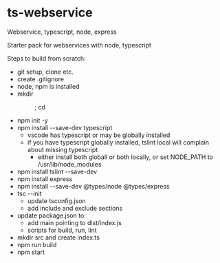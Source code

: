# ts-webservice
Webservice, typescript, node, express

Starter pack for webservices with node, typescript

Steps to build from scratch:
   * git setup, clone etc.
   * create .gitignore
   * node, npm is installed
   * mkdir <dir>; cd <dir>
   * npm init -y
   * npm install --save-dev typescript 
      * vscode has typescript or may be globally installed
      * if you have typescript globally installed, tslint local will complain about missing typescript
         * either install both globall or both locally, or set NODE_PATH to /usr/lib/node_modules
   * npm install tslint --save-dev
   * npm install express
   * npm install --save-dev @types/node @types/express
   * tsc --init
      * update tsconfig.json
      * add include and exclude sections
   * update package.json to:
      * add main pointing to dist/index.js
      * scripts for build, run, lint
   * mkdir src and create index.ts
   * npm run build
   * npm start

